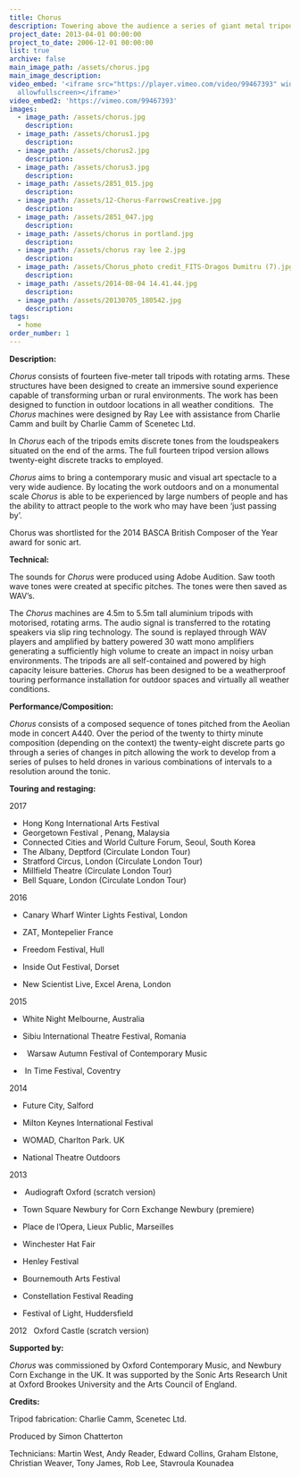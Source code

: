 ```yaml
---
title: Chorus
description: Towering above the audience a series of giant metal tripods support rotating arms.
project_date: 2013-04-01 00:00:00
project_to_date: 2006-12-01 00:00:00
list: true
archive: false
main_image_path: /assets/chorus.jpg
main_image_description:
video_embed: '<iframe src="https://player.vimeo.com/video/99467393" width="640" height="360" frameborder="0" webkitallowfullscreen mozallowfullscreen
  allowfullscreen></iframe>'
video_embed2: 'https://vimeo.com/99467393'
images:
  - image_path: /assets/chorus.jpg
    description:
  - image_path: /assets/chorus1.jpg
    description:
  - image_path: /assets/chorus2.jpg
    description:
  - image_path: /assets/chorus3.jpg
    description:
  - image_path: /assets/2851_015.jpg
    description:
  - image_path: /assets/12-Chorus-FarrowsCreative.jpg
    description:
  - image_path: /assets/2851_047.jpg
    description:
  - image_path: /assets/chorus in portland.jpg
    description:
  - image_path: /assets/chorus ray lee 2.jpg
    description:
  - image_path: /assets/Chorus_photo credit_FITS-Dragos Dumitru (7).jpg
    description:
  - image_path: /assets/2014-08-04 14.41.44.jpg
    description:
  - image_path: /assets/20130705_180542.jpg
    description:
tags:
  - home
order_number: 1
---
```


**Description:**

*Chorus* consists of fourteen five-meter tall tripods with rotating arms. These structures have been designed to create an immersive sound experience capable of transforming urban or rural environments. The work has been designed to function in outdoor locations in all weather conditions.&nbsp; The *Chorus* machines were designed by Ray Lee with assistance from Charlie Camm and built by Charlie Camm of Scenetec Ltd.

In *Chorus* each of the tripods emits discrete tones from the loudspeakers situated on the end of the arms. The full fourteen tripod version allows twenty-eight discrete tracks to employed.

*Chorus* aims to bring a contemporary music and visual art spectacle to a very wide audience. By locating the work outdoors and on a monumental scale *Chorus* is able to be experienced by large numbers of people and has the ability to attract people to the work who may have been ‘just passing by’.

Chorus was shortlisted for the 2014 BASCA British Composer of the Year award for sonic art.

**Technical:**

The sounds for *Chorus* were produced using Adobe Audition. Saw tooth wave tones were created at specific pitches. The tones were then saved as WAV’s.

The *Chorus* machines are 4.5m to 5.5m tall aluminium tripods with motorised, rotating arms. The audio signal is transferred to the rotating speakers via slip ring technology. The sound is replayed through WAV players and amplified by battery powered 30 watt mono amplifiers generating a sufficiently high volume to create an impact in noisy urban environments. The tripods are all self-contained and powered by high capacity leisure batteries. *Chorus* has been designed to be a weatherproof touring performance installation for outdoor spaces and virtually all weather conditions.

**Performance/Composition:**

*Chorus* consists of a composed sequence of tones pitched from the Aeolian mode in concert A440. Over the period of the twenty to thirty minute composition (depending on the context) the twenty-eight discrete parts go through a series of changes in pitch allowing the work to develop from a series of pulses to held drones in various combinations of intervals to a resolution around the tonic.

**Touring and restaging:**

2017

* Hong Kong International Arts Festival
* Georgetown Festival , Penang, Malaysia
* Connected Cities and World Culture Forum, Seoul, South Korea
* The Albany, Deptford (Circulate London Tour)
* Stratford Circus, London (Circulate London Tour)
* Millfield Theatre (Circulate London Tour)
* Bell Square, London (Circulate London Tour)

2016

* Canary Wharf Winter Lights Festival, London

* ZAT, Montepelier France

* Freedom Festival, Hull

* Inside Out Festival, Dorset

* New Scientist Live, Excel Arena, London

2015

* White Night Melbourne, Australia

* Sibiu International Theatre Festival, Romania

* &nbsp; Warsaw Autumn Festival of Contemporary Music

* &nbsp;In Time Festival, Coventry

2014&nbsp;

* Future City, Salford

* Milton Keynes International Festival

* WOMAD, Charlton Park. UK

* National Theatre Outdoors

2013 &nbsp;

* &nbsp;Audiograft Oxford (scratch version)

* Town Square Newbury for Corn Exchange Newbury (premiere)

* Place de l’Opera, Lieux Public, Marseilles

* Winchester Hat Fair&nbsp;&nbsp;

* Henley Festival

* Bournemouth Arts Festival

* Constellation Festival Reading

* Festival of Light, Huddersfield

2012 &nbsp; Oxford Castle (scratch version)

**Supported by:**

*Chorus* was commissioned by Oxford Contemporary Music, and Newbury Corn Exchange in the UK. It was supported by the Sonic Arts Research Unit at Oxford Brookes University and the Arts Council of England.

**Credits:&nbsp;**

Tripod fabrication: Charlie Camm, Scenetec Ltd.

Produced by Simon Chatterton

Technicians: Martin West, Andy Reader, Edward Collins, Graham Elstone, Christian Weaver, Tony James, Rob Lee, Stavroula Kounadea